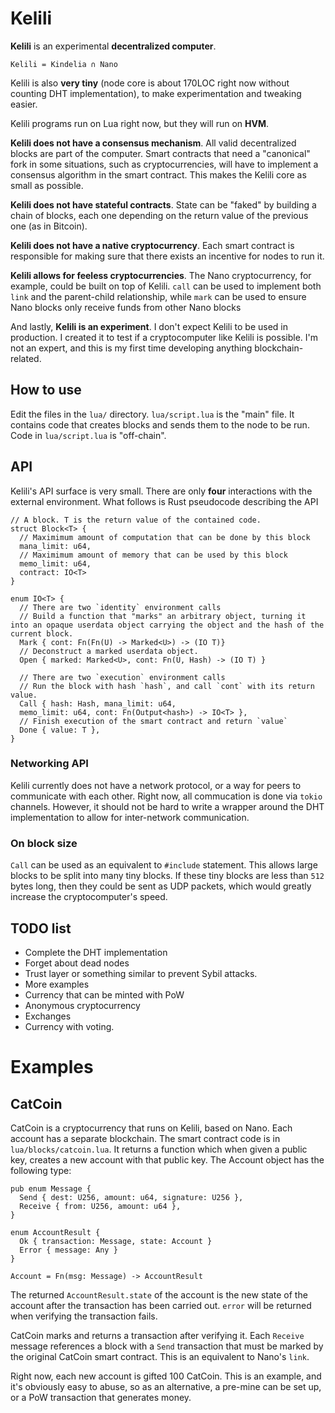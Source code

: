 
# Kelili

**Kelili** is an experimental **decentralized computer**.

`Kelili = Kindelia ∩ Nano`

Kelili is also **very tiny** (node core is about 170LOC right now without counting DHT implementation), to make experimentation and tweaking easier.

Kelili programs run on Lua right now, but they will run on **HVM**.

**Kelili does not have a consensus mechanism**. All valid decentralized blocks are part of the computer. Smart contracts that need a "canonical" fork in some situations, such as cryptocurrencies, will have to implement a consensus algorithm in the smart contract. This makes the Kelili core as small as possible.

**Kelili does not have stateful contracts**. State can be "faked" by building a chain of blocks, each one depending on the return value of the previous one (as in Bitcoin).

**Kelili does not have a native cryptocurrency**. Each smart contract is responsible for making sure that there exists an incentive for nodes to run it.
 
**Kelili allows for feeless cryptocurrencies**. The Nano cryptocurrency, for example, could be built on top of Kelili. `call` can be used to implement both `link` and the parent-child relationship, while `mark` can be used to ensure Nano blocks only receive funds from other Nano blocks

And lastly, **Kelili is an experiment**. I don't expect Kelili to be used in production. I created it to test if a cryptocomputer like Kelili is possible. I'm not an expert, and this is my first time developing anything blockchain-related.

## How to use

Edit the files in the `lua/` directory. `lua/script.lua` is the "main" file. It contains code that creates blocks and sends them to the node to be run. Code in `lua/script.lua` is "off-chain".

## API

Kelili's API surface is very small. There are only **four** interactions with the external environment. What follows is Rust pseudocode describing the API

```
// A block. T is the return value of the contained code.
struct Block<T> {
  // Maximimum amount of computation that can be done by this block
  mana_limit: u64,
  // Maximimum amount of memory that can be used by this block
  memo_limit: u64,
  contract: IO<T>
}

enum IO<T> {
  // There are two `identity` environment calls
  // Build a function that "marks" an arbitrary object, turning it into an opaque userdata object carrying the object and the hash of the current block.
  Mark { cont: Fn(Fn(U) -> Marked<U>) -> (IO T)}
  // Deconstruct a marked userdata object.
  Open { marked: Marked<U>, cont: Fn(U, Hash) -> (IO T) }

  // There are two `execution` environment calls
  // Run the block with hash `hash`, and call `cont` with its return value.
  Call { hash: Hash, mana_limit: u64,
  memo_limit: u64, cont: Fn(Output<hash>) -> IO<T> },
  // Finish execution of the smart contract and return `value`
  Done { value: T },
}
```
### Networking API

Kelili currently does not have a network protocol, or a way for peers to communicate with each other. Right now, all commucation is done via `tokio` channels. However, it should not be hard to write a wrapper around the DHT implementation to allow for inter-network communication.

### On block size

`Call` can be used as an equivalent to `#include` statement. This allows large blocks to be split into many tiny blocks. If these tiny blocks are less than `512` bytes long, then they could be sent as UDP packets, which would greatly increase the cryptocomputer's speed.

## TODO list

- Complete the DHT implementation
 - Forget about dead nodes
 - Trust layer or something similar to prevent Sybil attacks.
- More examples
 - Currency that can be minted with PoW
 - Anonymous cryptocurrency
 - Exchanges
 - Currency with voting.

# Examples
## CatCoin

CatCoin is a cryptocurrency that runs on Kelili, based on Nano. Each account has a separate blockchain. The smart contract code is in `lua/blocks/catcoin.lua`. It returns a function which when given a public key, creates a new account with that public key. The Account object has the following type:

```
pub enum Message {
  Send { dest: U256, amount: u64, signature: U256 },
  Receive { from: U256, amount: u64 },
}

enum AccountResult {
  Ok { transaction: Message, state: Account }
  Error { message: Any }
}

Account = Fn(msg: Message) -> AccountResult
```
The returned `AccountResult.state` of the account is the new state of the account after the transaction has been carried out. `error` will be returned when verifying the transaction fails.

CatCoin marks and returns a transaction after verifying it. Each `Receive` message references a block with a `Send` transaction that must be marked by the original CatCoin smart contract. This is an equivalent to Nano's `link`.

Right now, each new account is gifted 100 CatCoin. This is an example, and it's obviously easy to abuse, so as an alternative, a pre-mine can be set up, or a PoW transaction that generates money.